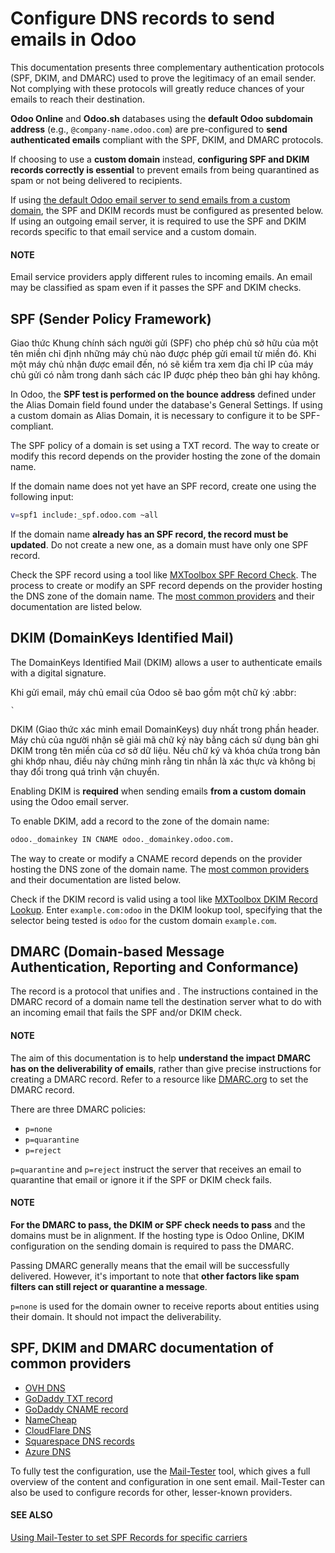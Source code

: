 # Configure DNS records to send emails in Odoo

This documentation presents three complementary authentication protocols (SPF, DKIM, and DMARC) used
to prove the legitimacy of an email sender. Not complying with these protocols will greatly reduce
chances of your emails to reach their destination.

**Odoo Online** and **Odoo.sh** databases using the **default Odoo subdomain address** (e.g.,
`@company-name.odoo.com`) are pre-configured to **send authenticated emails** compliant with the
SPF, DKIM, and DMARC protocols.

If choosing to use a **custom domain** instead, **configuring SPF and DKIM records correctly is
essential** to prevent emails from being quarantined as spam or not being delivered to recipients.

If using [the default Odoo email server to send emails from a custom domain](email_servers_outbound.md#email-outbound-custom-domain-odoo-server), the SPF and DKIM records must be configured as
presented below. If using an outgoing email server, it is required to use the SPF and DKIM records
specific to that email service and a custom domain.

#### NOTE
Email service providers apply different rules to incoming emails. An email may be classified as
spam even if it passes the SPF and DKIM checks.

<a id="email-domain-spf"></a>

## SPF (Sender Policy Framework)

Giao thức Khung chính sách người gửi (SPF) cho phép chủ sở hữu của một tên miền chỉ định những máy chủ nào được phép gửi email từ miền đó. Khi một máy chủ nhận được email đến, nó sẽ kiểm tra xem địa chỉ IP của máy chủ gửi có nằm trong danh sách các IP được phép theo bản ghi  hay không.

In Odoo, the **SPF test is performed on the bounce address** defined under the Alias
Domain field found under the database's General Settings. If using a custom domain as
Alias Domain, it is necessary to configure it to be SPF-compliant.

The SPF policy of a domain is set using a TXT record. The way to create or modify this record
depends on the provider hosting the  zone of the domain name.

If the domain name does not yet have an SPF record, create one using the following input:

```bash
v=spf1 include:_spf.odoo.com ~all
```

If the domain name **already has an SPF record, the record must be updated**. Do not create a new
one, as a domain must have only one SPF record.

Check the SPF record using a tool like [MXToolbox SPF Record Check](https://mxtoolbox.com/spf.aspx). The process to create or modify an SPF record depends on the
provider hosting the DNS zone of the domain name. The [most common providers](#email-domain-providers-documentation) and their documentation are listed below.

<a id="email-domain-dkim"></a>

## DKIM (DomainKeys Identified Mail)

The DomainKeys Identified Mail (DKIM) allows a user to authenticate emails with a digital signature.

Khi gửi email, máy chủ email của Odoo sẽ bao gồm một chữ ký :abbr:

```
`
```

DKIM (Giao thức xác minh email DomainKeys) duy nhất trong phần header. Máy chủ của người nhận sẽ giải mã chữ ký này bằng cách sử dụng bản ghi DKIM trong tên miền của cơ sở dữ liệu. Nếu chữ ký và khóa chứa trong bản ghi khớp nhau, điều này chứng minh rằng tin nhắn là xác thực và không bị thay đổi trong quá trình vận chuyển.

Enabling DKIM is **required** when sending emails **from a custom domain** using the Odoo email
server.

To enable DKIM, add a  record to the 
zone of the domain name:

```bash
odoo._domainkey IN CNAME odoo._domainkey.odoo.com.
```

The way to create or modify a CNAME record depends on the provider hosting the DNS zone of the
domain name. The [most common providers](#email-domain-providers-documentation) and their
documentation are listed below.

Check if the DKIM record is valid using a tool like [MXToolbox DKIM Record Lookup](https://mxtoolbox.com/dkim.aspx). Enter `example.com:odoo` in the DKIM lookup tool, specifying
that the selector being tested is `odoo` for the custom domain `example.com`.

<a id="email-domain-dmarc"></a>

## DMARC (Domain-based Message Authentication, Reporting and Conformance)

The  record is a
protocol that unifies  and . The instructions contained in the DMARC record of a domain name tell the destination server
what to do with an incoming email that fails the SPF and/or DKIM check.

#### NOTE
The aim of this documentation is to help **understand the impact DMARC has on the deliverability
of emails**, rather than give precise instructions for creating a DMARC record. Refer to a
resource like [DMARC.org](https://dmarc.org/) to set the DMARC record.

There are three DMARC policies:

- `p=none`
- `p=quarantine`
- `p=reject`

`p=quarantine` and `p=reject` instruct the server that receives an email to quarantine that email or
ignore it if the SPF or DKIM check fails.

#### NOTE
**For the DMARC to pass, the DKIM or SPF check needs to pass** and the domains must be in
alignment. If the hosting type is Odoo Online, DKIM configuration on the sending domain is
required to pass the DMARC.

Passing DMARC generally means that the email will be successfully delivered. However, it's important
to note that **other factors like spam filters can still reject or quarantine a message**.

`p=none` is used for the domain owner to receive reports about entities using their domain. It
should not impact the deliverability.

<a id="email-domain-mail-config-common-providers"></a>

<a id="email-domain-providers-documentation"></a>

## SPF, DKIM and DMARC documentation of common providers

- [OVH DNS](https://docs.ovh.com/us/en/domains/web_hosting_how_to_edit_my_dns_zone/)
- [GoDaddy TXT record](https://www.godaddy.com/help/add-a-txt-record-19232)
- [GoDaddy CNAME record](https://www.godaddy.com/help/add-a-cname-record-19236)
- [NameCheap](https://www.namecheap.com/support/knowledgebase/article.aspx/317/2237/how-do-i-add-txtspfdkimdmarc-records-for-my-domain/)
- [CloudFlare DNS](https://support.cloudflare.com/hc/en-us/articles/360019093151)
- [Squarespace DNS records](https://support.squarespace.com/hc/en-us/articles/360002101888-Adding-custom-DNS-records-to-your-Squarespace-managed-domain)
- [Azure DNS](https://docs.microsoft.com/en-us/azure/dns/dns-getstarted-portal)

To fully test the configuration, use the [Mail-Tester](https://www.mail-tester.com/) tool, which
gives a full overview of the content and configuration in one sent email. Mail-Tester can also be
used to configure records for other, lesser-known providers.

#### SEE ALSO
[Using Mail-Tester to set SPF Records for specific carriers](https://www.mail-tester.com/spf/)
